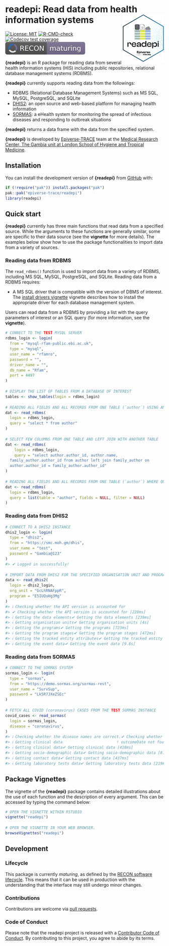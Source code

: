 
<!-- README.md is generated from README.Rmd. Please edit that file. -->

<!-- The code to render this README is stored in .github/workflows/render-readme.yaml -->

<!-- Variables marked with double curly braces will be transformed beforehand: -->

<!-- `packagename` is extracted from the DESCRIPTION file -->

<!-- `gh_repo` is extracted via a special environment variable in GitHub Actions -->

# readepi: Read data from health information systems <img src="man/figures/logo.svg" align="right" width="130"/>

<!-- badges: start -->

[![License:
MIT](https://img.shields.io/badge/License-MIT-yellow.svg)](https://opensource.org/license/mit/)
[![R-CMD-check](https://github.com/epiverse-trace/readepi/actions/workflows/R-CMD-check.yaml/badge.svg)](https://github.com/epiverse-trace/readepi/actions/workflows/R-CMD-check.yaml)
[![Codecov test
coverage](https://codecov.io/gh/epiverse-trace/readepi/branch/main/graph/badge.svg)](https://app.codecov.io/gh/epiverse-trace/readepi?branch=main)
[![lifecycle-concept](https://raw.githubusercontent.com/reconverse/reconverse.github.io/master/images/badge-maturing.svg)](https://www.reconverse.org/lifecycle.html#concept)
<!-- badges: end -->

**{readepi}** is an R package for reading data from several health
information systems (HIS) including public repositories, relational
database management systems (RDBMS).

**{readepi}** currently supports reading data from the followings:

- RDBMS (Relational Database Management Systems) such as MS SQL, MySQL,
  PostgreSQL, and SQLite 
- [DHIS2](https://dhis2.org/about/): an open source and web-based
  platform for managing health information  
- [SORMAS](https://sormas.org/): a eHealth system for monitoring the
  spread of infectious diseases and responding to outbreak situations

**{readepi}** returns a data frame with the data from the specified
system.

**{readepi}** is developed by
[Epiverse-TRACE](https://data.org/initiatives/epiverse/) team at the
[Medical Research Center, The Gambia unit at London School of Hygiene
and Tropical
Medicine](https://www.lshtm.ac.uk/research/units/mrc-gambia).

## Installation

You can install the development version of **{readepi}** from
[GitHub](https://github.com/epiverse-trace/readepi) with:

``` r
if (!require("pak")) install.packages("pak")
pak::pak("epiverse-trace/readepi")
library(readepi)
```

## Quick start

**{readepi}** currently has three main functions that read data from a
specified source. While the arguments to these functions are generally
similar, some are specific to their data source (see the **vignette**
for more details). The examples below show how to use the package
functionalities to import data from a variety of sources.

### Reading data from RDBMS

The `read_rdbms()` function is used to import data from a variety of
RDBMS, including MS SQL, MySQL, PostgreSQL, and SQLite. Reading data
from a RDBMS requires:

- A MS SQL driver that is compatible with the version of DBMS of
  interest. The [install drivers
  vignette](./vignettes/install_drivers.Rmd) vignette describes how to
  install the appropriate driver for each database management system.

Users can read data from a RDBMS by providing a list with the query
parameters of interest or an SQL query (for more information, see the
**vignette**).

``` r
# CONNECT TO THE TEST MYSQL SERVER
rdbms_login <- login(
  from = "mysql-rfam-public.ebi.ac.uk",
  type = "mysql",
  user_name = "rfamro",
  password = "",
  driver_name = "",
  db_name = "Rfam",
  port = 4497
)

# DISPLAY THE LIST OF TABLES FROM A DATABASE OF INTEREST
tables <- show_tables(login = rdbms_login)

# READING ALL FIELDS AND ALL RECORDS FROM ONE TABLE (`author`) USING AN SQL QUERY
dat <- read_rdbms(
  login = rdbms_login,
  query = "select * from author"
)

# SELECT FEW COLUMNS FROM ONE TABLE AND LEFT JOIN WITH ANOTHER TABLE
dat <- read_rdbms(
    login = rdbms_login,
    query = "select author.author_id, author.name,
  family_author.author_id from author left join family_author on
  author.author_id = family_author.author_id"
)

# READING ALL FIELDS AND ALL RECORDS FROM ONE TABLE (`author`) WHERE QUERY PARAMETERS ARE SPECIFIED AS A LIST
dat <- read_rdbms(
  login = rdbms_login,
  query = list(table = "author", fields = NULL, filter = NULL)
)
```

### Reading data from DHIS2

``` r
# CONNECT TO A DHIS2 INSTANCE
dhis2_login <- login(
  type = "dhis2",
  from = "https://smc.moh.gm/dhis",
  user_name = "test",
  password = "Gambia@123"
)
#> ✔ Logged in successfully!

# IMPORT DATA FROM DHIS2 FOR THE SPECIFIED ORGANISATION UNIT AND PROGRAM IDs
data <- read_dhis2(
  login = dhis2_login,
  org_unit = "GcLhRNAFppR",
  program = "E5IUQuHg3Mg"
)
#> ℹ Checking whether the API version is accounted for
#> ✔ Checking whether the API version is accounted for [228ms]
#> ℹ Getting the data elements✔ Getting the data elements [239ms]
#> ℹ Getting organisation units✔ Getting organisation units [4s]
#> ℹ Getting the programs✔ Getting the programs [723ms]
#> ℹ Getting the program stages✔ Getting the program stages [472ms]
#> ℹ Getting the tracked entity attributes✔ Getting the tracked entity attributes [2.2s]
#> ℹ Getting the event data✔ Getting the event data [9.8s]
```

### Reading data from SORMAS

``` r
# CONNECT TO THE SORMAS SYSTEM
sormas_login <- login(
  type = "sormas",
  from = "https://demo.sormas.org/sormas-rest",
  user_name = "SurvSup",
  password = "Lk5R7JXeZSEc"
)

# FETCH ALL COVID (coronavirus) CASES FROM THE TEST SORMAS INSTANCE
covid_cases <- read_sormas(
  login = sormas_login,
  disease = "coronavirus",
)
#> ℹ Checking whether the disease names are correct.✔ Checking whether the disease names are correct. [598ms]
#> ℹ Getting clinical data                        ! outcomeDate not found for cases with the specified diseases.
#> ℹ Getting clinical data✔ Getting clinical data [418ms]
#> ℹ Getting socio-demographic data✔ Getting socio-demographic data [8.9s]
#> ℹ Getting contact data✔ Getting contact data [437ms]
#> ℹ Getting laboratory tests data✔ Getting laboratory tests data [219ms]
```

## Package Vignettes

The vignette of the **{readepi}** package contains detailed
illustrations about the use of each function and the description of
every argument. This can be accessed by typing the command below:

``` r
# OPEN THE VIGNETTE WITHIN RSTUDIO
vignette("readepi")

# OPEN THE VIGNETTE IN YOUR WEB BROWSER.
browseVignettes("readepi")
```

## Development

### Lifecycle

This package is currently *maturing*, as defined by the [RECON software
lifecycle](https://www.reconverse.org/lifecycle.html). This means that
it can be used in production with the understanding that the interface
may still undergo minor changes.

### Contributions

Contributions are welcome via [pull
requests](https://github.com/epiverse-trace/readepi/pulls).

### Code of Conduct

Please note that the readepi project is released with a [Contributor
Code of
Conduct](https://github.com/epiverse-trace/.github/blob/main/CODE_OF_CONDUCT.md).
By contributing to this project, you agree to abide by its terms.
